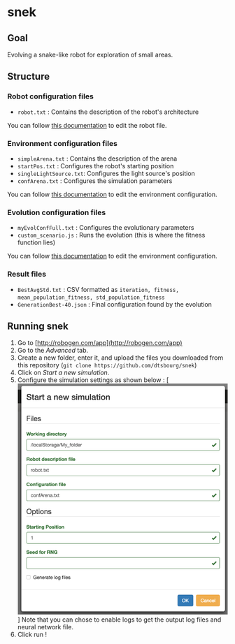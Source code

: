 # snek

## Goal

Evolving a snake-like robot for exploration of small areas.

## Structure
### Robot configuration files

* `robot.txt` : Contains the description of the robot's architecture

You can follow [this documentation](http://robogen.org/docs/guidelines-for-writing-a-robot-text-file/) to edit the robot file.

### Environment configuration files

* `simpleArena.txt` : Contains the description of the arena
* `startPos.txt` : Configures the robot's starting position
* `singleLightSource.txt`: Configures the light source's position
* `confArena.txt` : Configures the simulation parameters

You can follow [this documentation](http://robogen.org/docs/evolution-configuration/#Simulator_settings) to edit the environment configuration.

### Evolution configuration files

* `myEvolConfFull.txt` : Configures the evolutionary parameters
* `custom_scenario.js` : Runs the evolution (this is where the fitness function lies)

You can follow [this documentation](http://robogen.org/docs/evolution-configuration/#Evolution_client_settings) to edit the environment configuration.

### Result files

* `BestAvgStd.txt` : CSV formatted as `iteration, fitness, mean_population_fitness, std_population_fitness`
* `GenerationBest-40.json` : Final configuration found by the evolution

## Running snek

1. Go to [http://robogen.com/app](http://robogen.com/app)
2. Go to the *Advanced* tab.
3. Create a new folder, enter it, and upload the files you downloaded from this repository (`git clone https://github.com/dtsbourg/snek`)
4. Click on *Start a new simulation*.
5. Configure the simulation settings as shown below :
[![Simulation configuration](simulation_config.png)]
Note that you can chose to enable logs to get the output log files and neural network file.
6. Click run !
